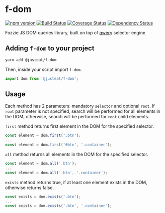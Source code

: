 # f-dom

[![npm version](https://badge.fury.io/js/%40justeat%2Ff-dom.svg)](https://badge.fury.io/js/%40justeat%2Ff-dom)
[![Build Status](https://travis-ci.org/justeat/f-dom.svg)](https://travis-ci.org/justeat/f-dom)
[![Coverage Status](https://coveralls.io/repos/github/justeat/f-dom/badge.svg)](https://coveralls.io/github/justeat/f-dom)
[![Dependency Status](https://gemnasium.com/badges/github.com/justeat/f-dom.svg)](https://gemnasium.com/github.com/justeat/f-dom)


Fozzie JS DOM queries library, built on top of [qwery](https://www.npmjs.com/package/qwery) selector engine.

## Adding `f-dom` to your project

```bash
yarn add @justeat/f-dom
```

Then, inside your script import `f-dom`.

```js
import dom from '@justeat/f-dom';
```

## Usage

Each method has 2 parameters: mandatory `selector` and optional `root`. 
If `root` parameter is not specified, search will be performed for all elements in the DOM, otherwise, search will be performed for `root` child elements.

`first` method returns first element in the DOM for the specified selector.

```js
const element = dom.first('.btn');
...
const element = dom.first('#btn', '.container');
```

`all` method returns all elements in the DOM for the specified selector.

```js
const element = dom.all('.btn');
...
const element = dom.all('.btn', '.container');
```

`exists` method returns true, if at least one element exists in the DOM, otherwise returns false.

```js
const exists = dom.exists('.btn');
...
const exists = dom.exists('.btn', '.container');
```